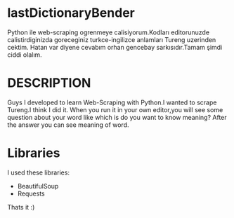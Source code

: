 # lastDictionaryBender


Python ile web-scraping ogrenmeye calisiyorum.Kodları editorunuzde calistirdiginizda goreceginiz turkce-ingilizce anlamları Tureng uzerinden cektim.
Hatan var diyene cevabım orhan gencebay sarkısıdır.Tamam şimdi ciddi olalım.

# DESCRIPTION
  Guys I developed to learn Web-Scraping with Python.I wanted to scrape Tureng.I think I did it.
  When you run it in your own editor,you will see some question about your word like which is do you want to know meaning?
  After the answer you can see meaning of word.
  
# Libraries
  I used these libraries:
 - BeautifulSoup
 - Requests

Thats it :)




